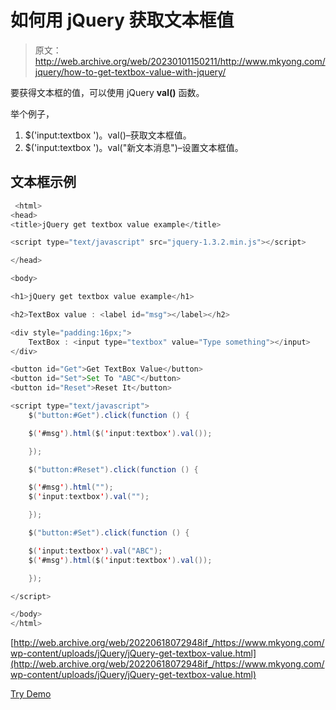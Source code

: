 # 如何用 jQuery 获取文本框值

> 原文：<http://web.archive.org/web/20230101150211/http://www.mkyong.com/jquery/how-to-get-textbox-value-with-jquery/>

要获得文本框的值，可以使用 jQuery **val()** 函数。

举个例子，

1.  $('input:textbox ')。val()–获取文本框值。
2.  $('input:textbox ')。val("新文本消息")–设置文本框值。

## 文本框示例

```java
 <html>
<head>
<title>jQuery get textbox value example</title>

<script type="text/javascript" src="jquery-1.3.2.min.js"></script>

</head>

<body>

<h1>jQuery get textbox value example</h1>

<h2>TextBox value : <label id="msg"></label></h2>

<div style="padding:16px;">
	TextBox : <input type="textbox" value="Type something"></input>
</div>

<button id="Get">Get TextBox Value</button> 
<button id="Set">Set To "ABC"</button> 
<button id="Reset">Reset It</button>

<script type="text/javascript">
    $("button:#Get").click(function () {

	$('#msg').html($('input:textbox').val());

    });

    $("button:#Reset").click(function () {

	$('#msg').html("");
	$('input:textbox').val("");

    });

    $("button:#Set").click(function () {

	$('input:textbox').val("ABC");
	$('#msg').html($('input:textbox').val());

    });

</script>

</body>
</html> 
```

[http://web.archive.org/web/20220618072948if_/https://www.mkyong.com/wp-content/uploads/jQuery/jQuery-get-textbox-value.html](http://web.archive.org/web/20220618072948if_/https://www.mkyong.com/wp-content/uploads/jQuery/jQuery-get-textbox-value.html)

[Try Demo](http://web.archive.org/web/20220618072948/http://www.mkyong.com/wp-content/uploads/jQuery/jQuery-get-textbox-value.html)<input type="hidden" id="mkyong-current-postId" value="5028">